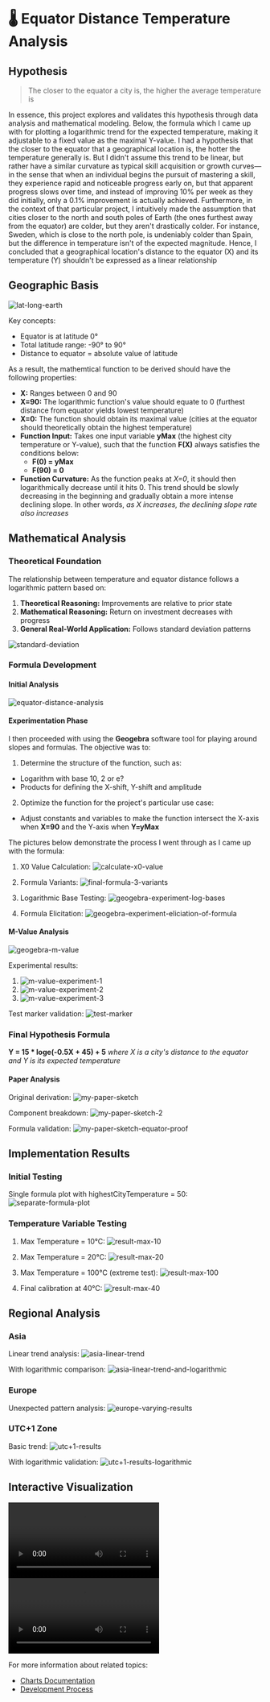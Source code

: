 # 🌡 Equator Distance Temperature Analysis

## Hypothesis
> The closer to the equator a city is, the higher the average temperature is

In essence, this project explores and validates this hypothesis through data analysis and mathematical modeling. Below, the formula which I came up with for plotting a logarithmic trend for the expected temperature, making it adjustable to a fixed value as the maximal Y-value. I had a hypothesis that the closer to the equator that a geographical location is, the hotter the temperature generally is. But I didn't assume this trend to be linear, but rather have a similar curvature as typical skill acquisition or growth curves—in the sense that when an individual begins the pursuit of mastering a skill, they experience rapid and noticeable progress early on, but that apparent progress slows over time, and instead of improving 10% per week as they did initially, only a 0.1% improvement is actually achieved. Furthermore, in the context of that particular project, I intuitively made the assumption that cities closer to the north and south poles of Earth (the ones furthest away from the equator) are colder, but they aren't drastically colder. For instance, Sweden, which is close to the north pole, is undeniably colder than Spain, but the difference in temperature isn't of the expected magnitude. Hence, I concluded that a geographical location's distance to the equator (X) and its temperature (Y) shouldn't be expressed as a linear relationship


## Geographic Basis
![lat-long-earth](../docs/readme-pictures/equator/1.%20latitude-longitude-earth.gif)

Key concepts:
- Equator is at latitude 0°
- Total latitude range: -90° to 90°
- Distance to equator = absolute value of latitude

As a result, the mathemtical function to be derived should have the following properties:
- **X:** Ranges between 0 and 90
- **X=90:** The logarithmic function's value should equate to 0 (furthest distance from equator yields lowest temperature)
- **X=0:** The function should obtain its maximal value (cities at the equator should theoretically obtain the highest temperature)
- **Function Input:** Takes one input variable **yMax** (the highest city temperature or Y-value), such that the function **F(X)** always satisfies the conditions below:
  - **F(0) = yMax**
  - **F(90) = 0**
- **Function Curvature:** As the function peaks at *X=0*, it should then logarithmically decrease until it hits 0. This trend should be slowly decreasing in the beginning and gradually obtain a more intense declining slope. In other words, *as X increases, the declining slope rate also increases*



## Mathematical Analysis

### Theoretical Foundation
The relationship between temperature and equator distance follows a logarithmic pattern based on:

1. **Theoretical Reasoning:** Improvements are relative to prior state
2. **Mathematical Reasoning:** Return on investment decreases with progress
3. **General Real-World Application:** Follows standard deviation patterns

![standard-deviation](../docs/readme-pictures/architecture/bell-curve-standard-deviation.jpg)

### Formula Development

#### Initial Analysis
![equator-distance-analysis](../docs/readme-pictures/equator/equator-distance-solution-analysis.JPG)

#### Experimentation Phase

I then proceeded with using the **Geogebra** software tool for playing around slopes and formulas. The objective was to:

1. Determine the structure of the function, such as:
  - Logarithm with base 10, 2 or e?
  - Products for defining the X-shift, Y-shift and amplitude

2. Optimize the function for the project's particular use case:
  - Adjust constants and variables to make the function intersect the X-axis when **X=90** and the Y-axis when **Y=yMax**


The pictures below demonstrate the process I went through as I came up with the formula:

1. X0 Value Calculation:
![calculate-x0-value](../docs/readme-pictures/equator-maths/calculate-x-0-value.PNG)

2. Formula Variants:
![final-formula-3-variants](../docs/readme-pictures/equator-maths/final-formula-3-variants.PNG)

3. Logarithmic Base Testing:
![geogebra-experiment-log-bases](../docs/readme-pictures/equator-maths/geogebra-experiment-with-log-bases.PNG)

4. Formula Elicitation:
![geogebra-experiment-eliciation-of-formula](../docs/readme-pictures/equator-maths/geogebra-experimentation-elicitation-of-formula.PNG)

#### M-Value Analysis
![geogebra-m-value](../docs/readme-pictures/equator-maths/geogebra-m-value.PNG)

Experimental results:
1. ![m-value-experiment-1](../docs/readme-pictures/equator-maths/m-value-experiment-1.PNG)
2. ![m-value-experiment-2](../docs/readme-pictures/equator-maths/m-value-experiment-2.PNG)
3. ![m-value-experiment-3](../docs/readme-pictures/equator-maths/m-value-experiment-3.PNG)

Test marker validation:
![test-marker](../docs/readme-pictures/equator-maths/test-marker.PNG)

### Final Hypothesis Formula

**Y = 15 * loge(-0.5X + 45) + 5** *where X is a city's distance to the equator and Y is its expected temperature*

#### Paper Analysis
Original derivation:
![my-paper-sketch](../docs/readme-pictures/equator-maths/my-paper-sketch.PNG)

Component breakdown:
![my-paper-sketch-2](../docs/readme-pictures/equator-maths/my-paper-sketch-2.PNG)

Formula validation:
![my-paper-sketch-equator-proof](../docs/readme-pictures/equator-maths/my-paper-sketch-equation-proof.PNG)

## Implementation Results

### Initial Testing
Single formula plot with highestCityTemperature = 50:
![separate-formula-plot](../docs/readme-pictures/equator-maths/plot-my-formula-separately.PNG)

### Temperature Variable Testing
1. Max Temperature = 10°C:
![result-max-10](../docs/readme-pictures/equator-maths/result1-max-10.PNG)

2. Max Temperature = 20°C:
![result-max-20](../docs/readme-pictures/equator-maths/result1-max-20.PNG)

3. Max Temperature = 100°C (extreme test):
![result-max-100](../docs/readme-pictures/equator-maths/result1-max-100.PNG)

4. Final calibration at 40°C:
![result-max-40](../docs/readme-pictures/equator-maths/result1-max-40.PNG)

## Regional Analysis

### Asia
Linear trend analysis:
![asia-linear-trend](../docs/readme-pictures/equator-solution/asia-linear-trend.PNG)

With logarithmic comparison:
![asia-linear-trend-and-logarithmic](../docs/readme-pictures/equator-solution/asia-linear-trend-and-logarithmic.PNG)

### Europe
Unexpected pattern analysis:
![europe-varying-results](../docs/readme-pictures/equator-solution/europe-varying-results.PNG)

### UTC+1 Zone
Basic trend:
![utc+1-results](../docs/readme-pictures/equator-solution/utc+1-result1.png)

With logarithmic validation:
![utc+1-results-logarithmic](../docs/readme-pictures/equator-solution/utc+1-result1-logarithmic.png)

## Interactive Visualization
![plot-logaritgmic-chart-1](../docs/readme-videos/plot-logarithmic-eq-chart.mp4)
![interact-equator-chart-logarithmic](../docs/readme-videos/interact-equator-chart-logarithmic.mp4)

For more information about related topics:
- [Charts Documentation](./README-CHARTS.md)
- [Development Process](./README-DEVELOPMENT-PROCESS.md) 
